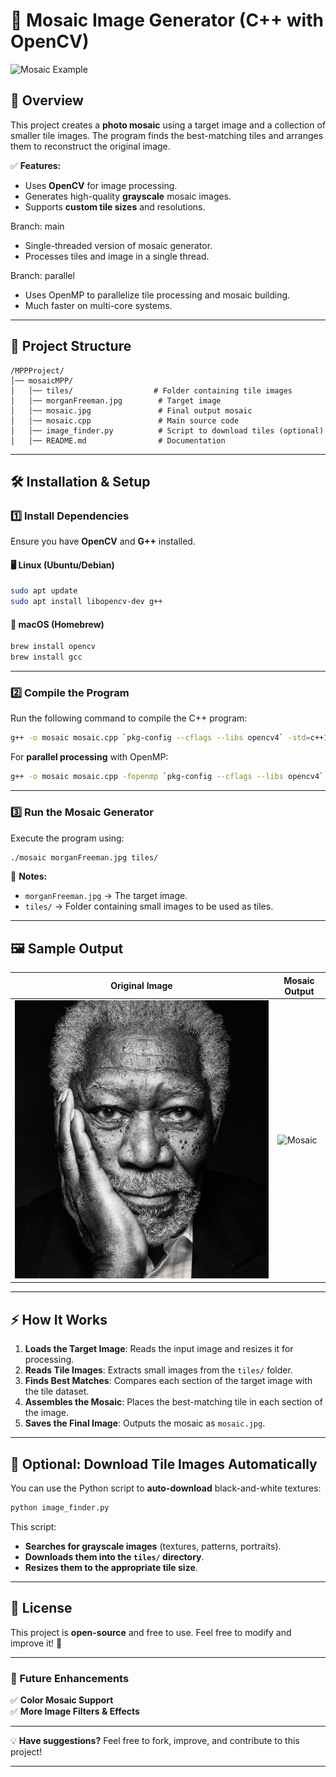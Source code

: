 # 🎨 Mosaic Image Generator (C++ with OpenCV)

![Mosaic Example](mosaic.jpg)

## 📌 Overview
This project creates a **photo mosaic** using a target image and a collection of smaller tile images. The program finds the best-matching tiles and arranges them to reconstruct the original image.

✅ **Features:**
- Uses **OpenCV** for image processing.
- Generates high-quality **grayscale** mosaic images.
- Supports **custom tile sizes** and resolutions.

Branch: main
- Single-threaded version of mosaic generator.
- Processes tiles and image in a single thread.

Branch: parallel
- Uses OpenMP to parallelize tile processing and mosaic building.
- Much faster on multi-core systems.


---

## 📁 Project Structure

```
/MPPProject/
│── mosaicMPP/
│   │── tiles/                  # Folder containing tile images
│   │── morganFreeman.jpg        # Target image
│   │── mosaic.jpg               # Final output mosaic
│   │── mosaic.cpp               # Main source code
│   │── image_finder.py          # Script to download tiles (optional)
│   │── README.md                # Documentation
```

---

## 🛠 Installation & Setup

### **1️⃣ Install Dependencies**
Ensure you have **OpenCV** and **G++** installed.

#### 🖥 Linux (Ubuntu/Debian)
```sh
sudo apt update
sudo apt install libopencv-dev g++
```

#### 🍎 macOS (Homebrew)
```sh
brew install opencv
brew install gcc
```

---

### **2️⃣ Compile the Program**
Run the following command to compile the C++ program:

```sh
g++ -o mosaic mosaic.cpp `pkg-config --cflags --libs opencv4` -std=c++11
```

For **parallel processing** with OpenMP:
```sh
g++ -o mosaic mosaic.cpp -fopenmp `pkg-config --cflags --libs opencv4` -std=c++11
```

---

### **3️⃣ Run the Mosaic Generator**
Execute the program using:

```sh
./mosaic morganFreeman.jpg tiles/
```

📌 **Notes:**
- `morganFreeman.jpg` → The target image.
- `tiles/` → Folder containing small images to be used as tiles.

---

## 🖼 Sample Output

| Original Image | Mosaic Output |
|---------------|--------------|
| ![Original](morganFreeman.jpg) | ![Mosaic](mosaic.jpg) |

---

## ⚡ How It Works
1. **Loads the Target Image**: Reads the input image and resizes it for processing.
2. **Reads Tile Images**: Extracts small images from the `tiles/` folder.
3. **Finds Best Matches**: Compares each section of the target image with the tile dataset.
4. **Assembles the Mosaic**: Places the best-matching tile in each section of the image.
5. **Saves the Final Image**: Outputs the mosaic as `mosaic.jpg`.

---

## 🚀 Optional: Download Tile Images Automatically
You can use the Python script to **auto-download** black-and-white textures:

```sh
python image_finder.py
```

This script:
- **Searches for grayscale images** (textures, patterns, portraits).
- **Downloads them into the `tiles/` directory**.
- **Resizes them to the appropriate tile size**.

---

## 📜 License
This project is **open-source** and free to use. Feel free to modify and improve it! 🚀

---

### 🎯 Future Enhancements
✅ **Color Mosaic Support**    
✅ **More Image Filters & Effects**  

---

💡 **Have suggestions?** Feel free to fork, improve, and contribute to this project!

---
